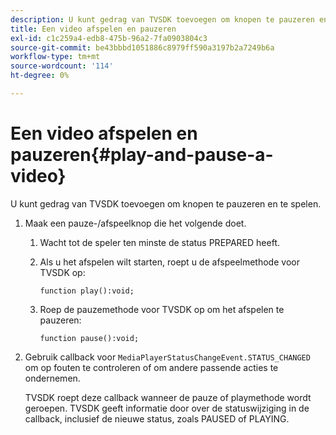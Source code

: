 ```yaml
---
description: U kunt gedrag van TVSDK toevoegen om knopen te pauzeren en te spelen.
title: Een video afspelen en pauzeren
exl-id: c1c259a4-edb8-475b-96a2-7fa0903804c3
source-git-commit: be43bbbd1051886c8979ff590a3197b2a7249b6a
workflow-type: tm+mt
source-wordcount: '114'
ht-degree: 0%

---
```


# Een video afspelen en pauzeren{#play-and-pause-a-video}

U kunt gedrag van TVSDK toevoegen om knopen te pauzeren en te spelen.

1. Maak een pauze-/afspeelknop die het volgende doet.
   1. Wacht tot de speler ten minste de status PREPARED heeft.
   1. Als u het afspelen wilt starten, roept u de afspeelmethode voor TVSDK op:

      ```
      function play():void;
      ```

   1. Roep de pauzemethode voor TVSDK op om het afspelen te pauzeren:

      ```
      function pause():void;
      ```

1. Gebruik callback voor `MediaPlayerStatusChangeEvent.STATUS_CHANGED` om op fouten te controleren of om andere passende acties te ondernemen.

   TVSDK roept deze callback wanneer de pauze of playmethode wordt geroepen. TVSDK geeft informatie door over de statuswijziging in de callback, inclusief de nieuwe status, zoals PAUSED of PLAYING.
